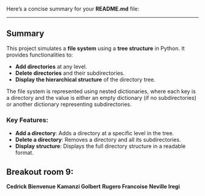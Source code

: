 Here’s a concise summary for your **README.md** file:

---

## Summary

This project simulates a **file system** using a **tree structure** in Python. It provides functionalities to:

- **Add directories** at any level.
- **Delete directories** and their subdirectories.
- **Display the hierarchical structure** of the directory tree.

The file system is represented using nested dictionaries, where each key is a directory and the value is either an empty dictionary (if no subdirectories) or another dictionary representing subdirectories.

### Key Features:

- **Add a directory**: Adds a directory at a specific level in the tree.
- **Delete a directory**: Removes a directory and all its subdirectories.
- **Display structure**: Displays the full directory structure in a readable format.

## Breakout room 9:

**Cedrick Bienvenue**
**Kamanzi Golbert**
**Rugero Francoise**
**Neville Iregi**
